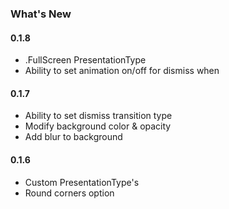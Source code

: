 ### What's New

#### 0.1.8
- .FullScreen PresentationType
- Ability to set animation on/off for dismiss when

#### 0.1.7
- Ability to set dismiss transition type
- Modify background color & opacity
- Add blur to background

#### 0.1.6
- Custom PresentationType's
- Round corners option